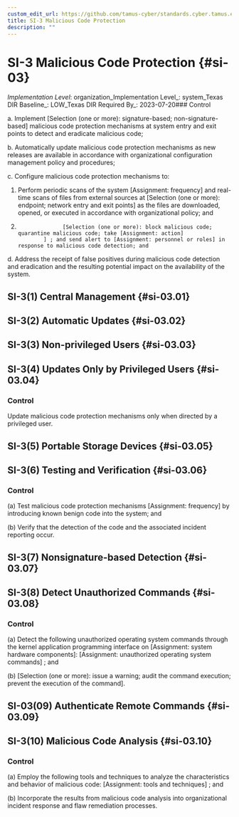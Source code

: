 ```yaml
---
custom_edit_url: https://github.com/tamus-cyber/standards.cyber.tamus.edu/tree/main/static/content/tamus.edu/TAMUS_profile.xml
title: SI-3 Malicious Code Protection
description: ""
---
```


# SI-3 Malicious Code Protection {#si-03}

_Implementation Level_: organization_Implementation Level_: system_Texas DIR Baseline_: LOW_Texas DIR Required By_: 2023-07-20### Control

a. Implement [Selection (one or more): signature-based; non-signature-based] malicious code protection mechanisms at system entry and exit points to detect and eradicate malicious code;

b. Automatically update malicious code protection mechanisms as new releases are available in accordance with organizational configuration management policy and procedures;

c. Configure malicious code protection mechanisms to:

1. Perform periodic scans of the system [Assignment: frequency] and real-time scans of files from external sources at [Selection (one or more): endpoint; network entry and exit points] as the files are downloaded, opened, or executed in accordance with organizational policy; and

2. 
                     [Selection (one or more): block malicious code; quarantine malicious code; take [Assignment: action]
               ] ; and send alert to [Assignment: personnel or roles] in response to malicious code detection; and

d. Address the receipt of false positives during malicious code detection and eradication and the resulting potential impact on the availability of the system.

## SI-3(1) Central Management {#si-03.01}

## SI-3(2) Automatic Updates {#si-03.02}

## SI-3(3) Non-privileged Users {#si-03.03}

## SI-3(4) Updates Only by Privileged Users {#si-03.04}

### Control

Update malicious code protection mechanisms only when directed by a privileged user.

## SI-3(5) Portable Storage Devices {#si-03.05}

## SI-3(6) Testing and Verification {#si-03.06}

### Control

(a) Test malicious code protection mechanisms [Assignment: frequency] by introducing known benign code into the system; and

(b) Verify that the detection of the code and the associated incident reporting occur.

## SI-3(7) Nonsignature-based Detection {#si-03.07}

## SI-3(8) Detect Unauthorized Commands {#si-03.08}

### Control

(a) Detect the following unauthorized operating system commands through the kernel application programming interface on [Assignment: system hardware components]: [Assignment: unauthorized operating system commands] ; and

(b) 
                     [Selection (one or more): issue a warning; audit the command execution; prevent the execution of the command].

## SI-03(09) Authenticate Remote Commands {#si-03.09}

## SI-3(10) Malicious Code Analysis {#si-03.10}

### Control

(a) Employ the following tools and techniques to analyze the characteristics and behavior of malicious code: [Assignment: tools and techniques] ; and

(b) Incorporate the results from malicious code analysis into organizational incident response and flaw remediation processes.

